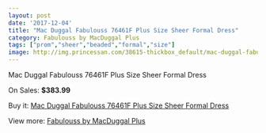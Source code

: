 ```yaml
---
layout: post
date: '2017-12-04'
title: "Mac Duggal Fabulouss 76461F Plus Size Sheer Formal Dress"
category: Fabulouss by MacDuggal Plus
tags: ["prom","sheer","beaded","formal","size"]
image: http://img.princessan.com/38615-thickbox_default/mac-duggal-fabulouss-76461f-plus-size-sheer-formal-dress.jpg
---
```

Mac Duggal Fabulouss 76461F Plus Size Sheer Formal Dress

On Sales: **$383.99**
<a href="https://www.princessan.com/en/17866-mac-duggal-fabulouss-76461f-plus-size-sheer-formal-dress.html"><amp-img layout="responsive" width="600" height="600" src="//img.princessan.com/38615-thickbox_default/mac-duggal-fabulouss-76461f-plus-size-sheer-formal-dress.jpg" alt="Mac Duggal Fabulouss 76461F Plus Size Sheer Formal Dress 0" /></a>
<a href="https://www.princessan.com/en/17866-mac-duggal-fabulouss-76461f-plus-size-sheer-formal-dress.html"><amp-img layout="responsive" width="600" height="600" src="//img.princessan.com/38617-thickbox_default/mac-duggal-fabulouss-76461f-plus-size-sheer-formal-dress.jpg" alt="Mac Duggal Fabulouss 76461F Plus Size Sheer Formal Dress 1" /></a>
<a href="https://www.princessan.com/en/17866-mac-duggal-fabulouss-76461f-plus-size-sheer-formal-dress.html"><amp-img layout="responsive" width="600" height="600" src="//img.princessan.com/38616-thickbox_default/mac-duggal-fabulouss-76461f-plus-size-sheer-formal-dress.jpg" alt="Mac Duggal Fabulouss 76461F Plus Size Sheer Formal Dress 2" /></a>

Buy it: [Mac Duggal Fabulouss 76461F Plus Size Sheer Formal Dress](https://www.princessan.com/en/17866-mac-duggal-fabulouss-76461f-plus-size-sheer-formal-dress.html "Mac Duggal Fabulouss 76461F Plus Size Sheer Formal Dress")

View more: [Fabulouss by MacDuggal Plus](https://www.princessan.com/en/154- "Fabulouss by MacDuggal Plus")